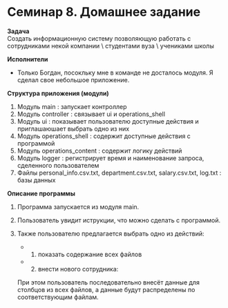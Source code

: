 # **Семинар 8. Домашнее задание**

**Задача**  
 Создать информационную систему позволяющую работать с сотрудниками некой компании \ студентами вуза \ учениками школы

 **Исполнители**  

- Только Богдан, посокльку мне в команде не досталось модуля. Я сделал свое небольшое приложение.

**Структура приложения (модули)**

1. Модуль main : запускает контроллер
2. Модуль controller : связывает ui и operations_shell
3. Модуль ui : показывает пользователю доступные действия и приглашаюшает выбрать одно из них 
4. Модуль operations_shell : содержит доступные действия с программой
5. Модуль operations_content : содержит логику действий
6. Модуль logger : регистрирует время и наименование запроса, сделенного пользователем
7. Файлы personal_info.csv.txt, department.csv.txt, salary.csv.txt, log.txt : базы данных

**Описание программы**
1. Программа запускается из модуля main.
2. Пользователь увидит иструкции, что можно сделать с программой.
3. Также пользователю предлагается выбрать одно из действий:
    - 1. показать содержание всех файлов
    - 2. внести нового сотрудника: <br>

    При этом пользователь последовательно внесёт данные для столбцов из всех файлов, а данные будут распределены по соответствующим файлам.